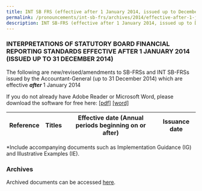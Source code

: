 ```yaml
---
title: INT SB FRS (effective after 1 January 2014, issued up to December 2014)
permalink: /pronouncements/int-sb-frs/archives/2014/effective-after-1-january-2014-issued-up-to-december-2014/
description: INT SB-FRS (effective after 1 January 2014, issued up to December 2014)
---
```

### INTERPRETATIONS OF STATUTORY BOARD FINANCIAL REPORTING STANDARDS EFFECTIVE AFTER 1 JANUARY 2014 (ISSUED UP TO 31 DECEMBER 2014)

  

The following are new/revised/amendments to SB-FRSs and INT SB-FRSs issued by the Accountant-General (up to 31 December 2014) which are effective **_after_** 1 January 2014

If you do not already have Adobe Reader or Microsoft Word, please download the software for free here: [\[pdf\]](http://www.adobe.com/products/acrobat/readstep2.html) [\[word\]](http://www.microsoft.com/downloads/details.aspx?FamilyID=95e24c87-8732-48d5-8689-ab826e7b8fdf&DisplayLang=en)

| Reference | Titles | Effective date (Annual periods beginning on or after) | Issuance date |
| --- | --- | --- | --- |

  
\*Include accompanying documents such as Implementation Guidance (IG) and Illustrative Examples (IE).  

  

### Archives 

  

Archived documents can be accessed [here](/pronouncements/interpretations-of-sb-frs/archives/).